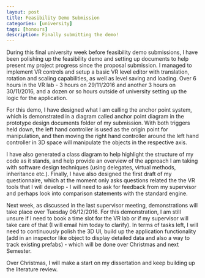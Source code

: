 ```yaml
---
layout: post
title: Feasibility Demo Submission
categories: [university]
tags: [honours]
description: Finally submitting the demo!
---
```


During this final university week before feasibility demo submissions, I have been polishing up the feasibility demo and setting up documents to help present my project progress since the proposal submission. I managed to implement VR controls and setup a basic VR level editor with translation, rotation and scaling capabilities, as well as level saving and loading. Over 6 hours in the VR lab - 3 hours on 29/11/2016 and another 3 hours on 30/11/2016, and a dozen or so hours outside of university setting up the logic for the application. 

For this demo, I have designed what I am calling the anchor point system, which is demonstrated in a diagram called anchor point diagram in the prototype design documents folder of my submission. With both triggers held down, the left hand controller is used as the origin point for manipulation, and then moving the right hand controller around the left hand controller in 3D space will manipulate the objects in the respective axis.

I have also generated a class diagram to help highlight the structure of my code as it stands, and help provide an overview of the approach I am taking with software design techniques (using delegates, virtual methods, inheritance etc.). Finally, I have also designed the first draft of my questionnaire, which at the moment only asks questions related the the VR tools that I will develop - I will need to ask for feedback from my supervisor and perhaps look into comparison statements with the standard engine.

Next week, as discussed in the last supervisor meeting, demonstrations will take place over Tuesday 06/12/2016. For this demonstration, I am still unsure if I need to book a time slot for the VR lab or if my supervisor will take care of that (I will email him today to clarify). In terms of tasks left, I will need to continuously polish the 3D UI, build up the application functionality (add in an inspector like object to display detailed data and also a way to track existing prefabs) - which will be done over Christmas and next Semester.

Over Christmas, I will make a start on my dissertation and keep building up the literature review.

